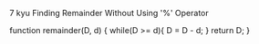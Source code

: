 7 kyu
Finding Remainder Without Using '%' Operator

function remainder(D, d) {
while(D >= d){
D = D - d;
}
return D;
}
